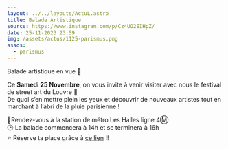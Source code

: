 ```yaml
---
layout: ../../layouts/ActuL.astro
title: Balade Artistique
source: https://www.instagram.com/p/Cz4UO2EIHpZ/
date: 25-11-2023 23:59
img: /assets/actus/1125-parismus.png
assos:
  - parismus
---
```


Balade artistique en vue 👀

Ce __Samedi 25 Novembre__, on vous invite à venir visiter avec nous le festival de street art du Louvre 🎨  
De quoi s’en mettre plein les yeux et découvrir de nouveaux artistes tout en marchant à l’abri de la pluie parisienne !

📍Rendez-vous à la station de métro Les Halles ligne 4Ⓜ️  
🕑 La balade commencera à 14h et se terminera à 16h  
⭐️ Réserve ta place grâce à [ce lien](https://www.billetweb.fr/festival-de-street-art-poste-du-louvre) !!
